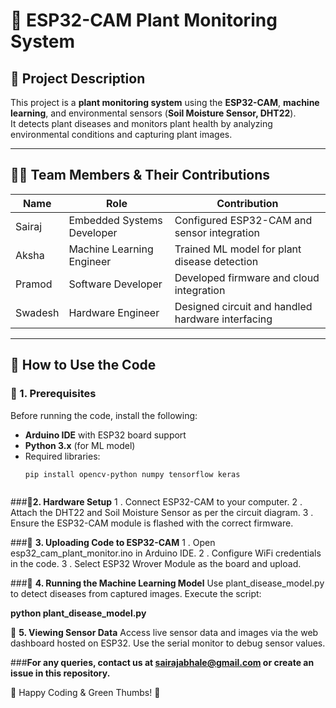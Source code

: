 # 🌱 ESP32-CAM Plant Monitoring System  

## 📖 Project Description  
This project is a **plant monitoring system** using the **ESP32-CAM**, **machine learning**, and environmental sensors (**Soil Moisture Sensor, DHT22**).  
It detects plant diseases and monitors plant health by analyzing environmental conditions and capturing plant images.

---

## 👨‍💻 Team Members & Their Contributions  
| Name         | Role                          | Contribution                                      |
|--------------|-------------------------------|---------------------------------------------------|
|   Sairaj     | Embedded Systems Developer    | Configured ESP32-CAM and sensor integration       |
|   Aksha      | Machine Learning Engineer     | Trained ML model for plant disease detection      |
|   Pramod     | Software Developer            | Developed firmware and cloud integration          |
|   Swadesh    | Hardware Engineer             | Designed circuit and handled hardware interfacing |

---

## 🚀 How to Use the Code  

### **🔹 1. Prerequisites**  
Before running the code, install the following:  
- **Arduino IDE** with ESP32 board support  
- **Python 3.x** (for ML model)  
- Required libraries:  
  ```bash
  pip install opencv-python numpy tensorflow keras



###🔹**2. Hardware Setup**
1 . Connect ESP32-CAM to your computer.
2 . Attach the DHT22 and Soil Moisture Sensor as per the circuit diagram.
3 . Ensure the ESP32-CAM module is flashed with the correct firmware.

###🔹 **3. Uploading Code to ESP32-CAM**
1 . Open esp32_cam_plant_monitor.ino in Arduino IDE.
2 . Configure WiFi credentials in the code.
3 . Select ESP32 Wrover Module as the board and upload.

###🔹 **4. Running the Machine Learning Model**
Use plant_disease_model.py to detect diseases from captured images.
Execute the script:

**python plant_disease_model.py**

🔹 **5. Viewing Sensor Data**
Access live sensor data and images via the web dashboard hosted on ESP32.
Use the serial monitor to debug sensor values.

###**For any queries, contact us at sairajabhale@gmail.com or create an issue in this repository.**

🚀 Happy Coding & Green Thumbs! 🌿
